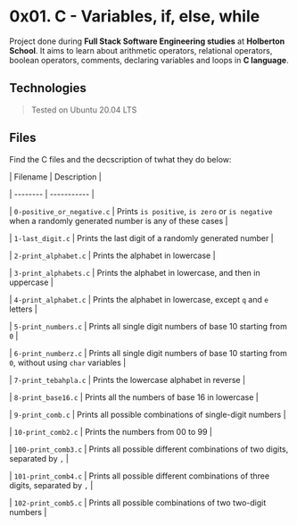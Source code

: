 # 0x01. C - Variables, if, else, while


Project done during **Full Stack Software Engineering studies** at **Holberton School**. It aims to learn about arithmetic operators, relational operators, boolean operators, comments, declaring variables and loops in **C language**.



## Technologies

> Tested on Ubuntu 20.04 LTS



## Files

Find the C files and the decscription of twhat they do below:



| Filename | Description |

| -------- | ----------- |

| `0-positive_or_negative.c` | Prints `is positive`, `is zero` or `is negative` when a randomly generated number is any of these cases |

| `1-last_digit.c` | Prints the last digit of a randomly generated number |

| `2-print_alphabet.c` | Prints the alphabet in lowercase |

| `3-print_alphabets.c` | Prints the alphabet in lowercase, and then in uppercase |

| `4-print_alphabet.c` | Prints the alphabet in lowercase, except `q` and `e` letters |

| `5-print_numbers.c` | Prints all single digit numbers of base 10 starting from `0` |

| `6-print_numberz.c` | Prints all single digit numbers of base 10 starting from `0`, without using `char` variables |

| `7-print_tebahpla.c` | Prints the lowercase alphabet in reverse |

| `8-print_base16.c` | Prints all the numbers of base 16 in lowercase |

| `9-print_comb.c` | Prints all possible combinations of single-digit numbers |

| `10-print_comb2.c` | Prints the numbers from 00 to 99 |

| `100-print_comb3.c` | Prints all possible different combinations of two digits, separated by `,` |

| `101-print_comb4.c` | Prints all possible different combinations of three digits, separated by `,` |

| `102-print_comb5.c` | Prints all possible combinations of two two-digit numbers |
